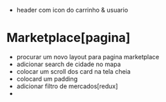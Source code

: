 - header com icon do carrinho & usuario

# Marketplace[pagina]

- procurar um novo layout para pagina marketplace
- adicionar search de cidade no mapa
- colocar um scroll dos card na tela cheia
- colocard um padding
- adicionar filtro de mercados[redux]
-
